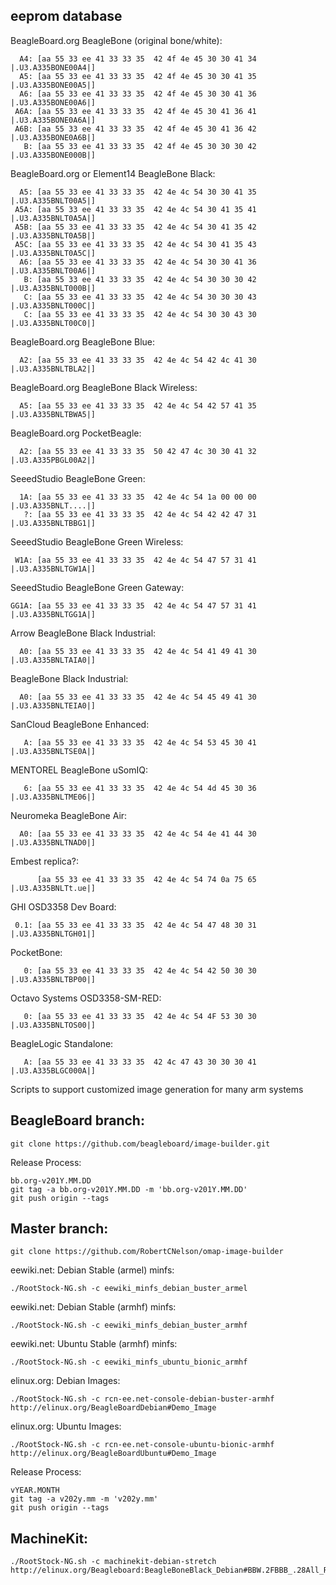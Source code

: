 eeprom database
------------

BeagleBoard.org BeagleBone (original bone/white):

      A4: [aa 55 33 ee 41 33 33 35  42 4f 4e 45 30 30 41 34 |.U3.A335BONE00A4|]
      A5: [aa 55 33 ee 41 33 33 35  42 4f 4e 45 30 30 41 35 |.U3.A335BONE00A5|]
      A6: [aa 55 33 ee 41 33 33 35  42 4f 4e 45 30 30 41 36 |.U3.A335BONE00A6|]
     A6A: [aa 55 33 ee 41 33 33 35  42 4f 4e 45 30 41 36 41 |.U3.A335BONE0A6A|]
     A6B: [aa 55 33 ee 41 33 33 35  42 4f 4e 45 30 41 36 42 |.U3.A335BONE0A6B|]
       B: [aa 55 33 ee 41 33 33 35  42 4f 4e 45 30 30 30 42 |.U3.A335BONE000B|]

BeagleBoard.org or Element14 BeagleBone Black:

      A5: [aa 55 33 ee 41 33 33 35  42 4e 4c 54 30 30 41 35 |.U3.A335BNLT00A5|]
     A5A: [aa 55 33 ee 41 33 33 35  42 4e 4c 54 30 41 35 41 |.U3.A335BNLT0A5A|]
     A5B: [aa 55 33 ee 41 33 33 35  42 4e 4c 54 30 41 35 42 |.U3.A335BNLT0A5B|]
     A5C: [aa 55 33 ee 41 33 33 35  42 4e 4c 54 30 41 35 43 |.U3.A335BNLT0A5C|]
      A6: [aa 55 33 ee 41 33 33 35  42 4e 4c 54 30 30 41 36 |.U3.A335BNLT00A6|]
       B: [aa 55 33 ee 41 33 33 35  42 4e 4c 54 30 30 30 42 |.U3.A335BNLT000B|]
       C: [aa 55 33 ee 41 33 33 35  42 4e 4c 54 30 30 30 43 |.U3.A335BNLT000C|]
       C: [aa 55 33 ee 41 33 33 35  42 4e 4c 54 30 30 43 30 |.U3.A335BNLT00C0|]

BeagleBoard.org BeagleBone Blue:

      A2: [aa 55 33 ee 41 33 33 35  42 4e 4c 54 42 4c 41 30 |.U3.A335BNLTBLA2|]

BeagleBoard.org BeagleBone Black Wireless:

      A5: [aa 55 33 ee 41 33 33 35  42 4e 4c 54 42 57 41 35 |.U3.A335BNLTBWA5|]

BeagleBoard.org PocketBeagle:

      A2: [aa 55 33 ee 41 33 33 35  50 42 47 4c 30 30 41 32 |.U3.A335PBGL00A2|]

SeeedStudio BeagleBone Green:

      1A: [aa 55 33 ee 41 33 33 35  42 4e 4c 54 1a 00 00 00 |.U3.A335BNLT....|]
       ?: [aa 55 33 ee 41 33 33 35  42 4e 4c 54 42 42 47 31 |.U3.A335BNLTBBG1|]

SeeedStudio BeagleBone Green Wireless:

     W1A: [aa 55 33 ee 41 33 33 35  42 4e 4c 54 47 57 31 41 |.U3.A335BNLTGW1A|]

SeeedStudio BeagleBone Green Gateway:

    GG1A: [aa 55 33 ee 41 33 33 35  42 4e 4c 54 47 57 31 41 |.U3.A335BNLTGG1A|]

Arrow BeagleBone Black Industrial:

      A0: [aa 55 33 ee 41 33 33 35  42 4e 4c 54 41 49 41 30 |.U3.A335BNLTAIA0|]

BeagleBone Black Industrial:

      A0: [aa 55 33 ee 41 33 33 35  42 4e 4c 54 45 49 41 30 |.U3.A335BNLTEIA0|]

SanCloud BeagleBone Enhanced:

       A: [aa 55 33 ee 41 33 33 35  42 4e 4c 54 53 45 30 41 |.U3.A335BNLTSE0A|]

MENTOREL BeagleBone uSomIQ:

       6: [aa 55 33 ee 41 33 33 35  42 4e 4c 54 4d 45 30 36 |.U3.A335BNLTME06|]
       
Neuromeka BeagleBone Air:

      A0: [aa 55 33 ee 41 33 33 35  42 4e 4c 54 4e 41 44 30 |.U3.A335BNLTNAD0|]

Embest replica?:

          [aa 55 33 ee 41 33 33 35  42 4e 4c 54 74 0a 75 65 |.U3.A335BNLTt.ue|]

GHI OSD3358 Dev Board:

     0.1: [aa 55 33 ee 41 33 33 35  42 4e 4c 54 47 48 30 31 |.U3.A335BNLTGH01|]

PocketBone:

       0: [aa 55 33 ee 41 33 33 35  42 4e 4c 54 42 50 30 30 |.U3.A335BNLTBP00|]

Octavo Systems OSD3358-SM-RED:

       0: [aa 55 33 ee 41 33 33 35  42 4e 4c 54 4F 53 30 30 |.U3.A335BNLTOS00|]

BeagleLogic Standalone:

       A: [aa 55 33 ee 41 33 33 35  42 4c 47 43 30 30 30 41 |.U3.A335BLGC000A|]

Scripts to support customized image generation for many arm systems

BeagleBoard branch:
------------

    git clone https://github.com/beagleboard/image-builder.git

Release Process:

    bb.org-v201Y.MM.DD
    git tag -a bb.org-v201Y.MM.DD -m 'bb.org-v201Y.MM.DD'
    git push origin --tags

Master branch:
------------

    git clone https://github.com/RobertCNelson/omap-image-builder

eewiki.net: Debian Stable (armel) minfs:

    ./RootStock-NG.sh -c eewiki_minfs_debian_buster_armel

eewiki.net: Debian Stable (armhf) minfs:

    ./RootStock-NG.sh -c eewiki_minfs_debian_buster_armhf

eewiki.net: Ubuntu Stable (armhf) minfs:

    ./RootStock-NG.sh -c eewiki_minfs_ubuntu_bionic_armhf

elinux.org: Debian Images:

    ./RootStock-NG.sh -c rcn-ee.net-console-debian-buster-armhf
    http://elinux.org/BeagleBoardDebian#Demo_Image

elinux.org: Ubuntu Images:

    ./RootStock-NG.sh -c rcn-ee.net-console-ubuntu-bionic-armhf
    http://elinux.org/BeagleBoardUbuntu#Demo_Image

Release Process:

    vYEAR.MONTH
    git tag -a v202y.mm -m 'v202y.mm'
    git push origin --tags

MachineKit:
------------

    ./RootStock-NG.sh -c machinekit-debian-stretch
    http://elinux.org/Beagleboard:BeagleBoneBlack_Debian#BBW.2FBBB_.28All_Revs.29_Machinekit


